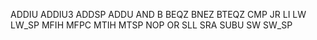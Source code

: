 ADDIU 
ADDIU3
ADDSP
ADDU
AND
B
BEQZ
BNEZ
BTEQZ
CMP
JR
LI
LW
LW_SP
MFIH
MFPC
MTIH
MTSP
NOP
OR
SLL
SRA
SUBU
SW
SW_SP

